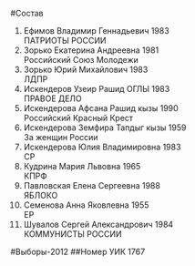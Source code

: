 #Состав
1. Ефимов Владимир Геннадьевич 1983   
    ПАТРИОТЫ РОССИИ
2. Зорько Екатерина Андреевна 1981   
    Российский Союз Молодежи
3. Зорько Юрий Михайлович 1983   
    ЛДПР
4. Искендеров Узеир Рашид ОГЛЫ 1983   
    ПРАВОЕ ДЕЛО
5. Искендерова Афсана Рашид кызы 1990   
    Российский Красный Крест
6. Искендерова Земфира Тапдыг кызы 1959   
    За женщин России
7. Искендерова Юлия Владимировна 1983   
    СР
8. Кудрина Мария Львовна 1965   
    КПРФ
9. Павловская Елена Сергеевна 1988   
    ЯБЛОКО
10. Семенова Анна Яковлевна 1955   
    ЕР
11. Шувалов Сергей Александрович 1984   
    КОММУНИСТЫ РОССИИ

#Выборы-2012
##Номер УИК
1767